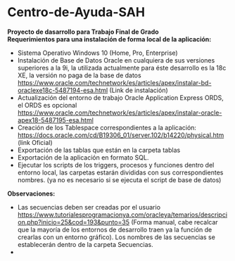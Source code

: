# Centro-de-Ayuda-SAH
<b>Proyecto de dasarrollo para Trabajo Final de Grado</b><br>
<b>Requerimientos para una instalación de forma local de la aplicación:</b>
* Sistema Operativo Windows 10 (Home, Pro, Enterprise)
* Instalación de Base de Datos Oracle en cualquiera de sus versiones superiores a la 9i, la utilizada actualmente para éste desarrollo es la 18c XE, la versión no paga de la base de datos https://www.oracle.com/technetwork/es/articles/apex/instalar-bd-oraclexe18c-5487194-esa.html (Link de instalación)
* Actualización del entorno de trabajo Oracle Application Express ORDS, el ORDS es opcional https://www.oracle.com/technetwork/es/articles/apex/instalar-oracle-apex18-5487195-esa.html
* Creación de los Tablespace correspondientes a la aplicación: https://docs.oracle.com/cd/B19306_01/server.102/b14220/physical.htm (link Oficial)
* Exportación de las tablas que están en la carpeta tablas
* Exportación de la aplicación en formato SQL.
* Ejecutar los scripts de los triggers, procesos y funciones dentro del entorno local, las carpetas estarán divididas con sus correspondientes nombres. (ya no es necesario si se ejecuta el script de base de datos)

<b>Observaciones:</b><br>
* Las secuencias deben ser creadas por el usuario https://www.tutorialesprogramacionya.com/oracleya/temarios/descripcion.php?inicio=25&cod=193&punto=35 (Forma manual, cabe recalcar que la mayoría de los entornos de desarrollo traen ya la función de crearlas con un entorno gráfico). Los nombres de las secuencias se establecerán dentro de la carpeta Secuencias.
* 
